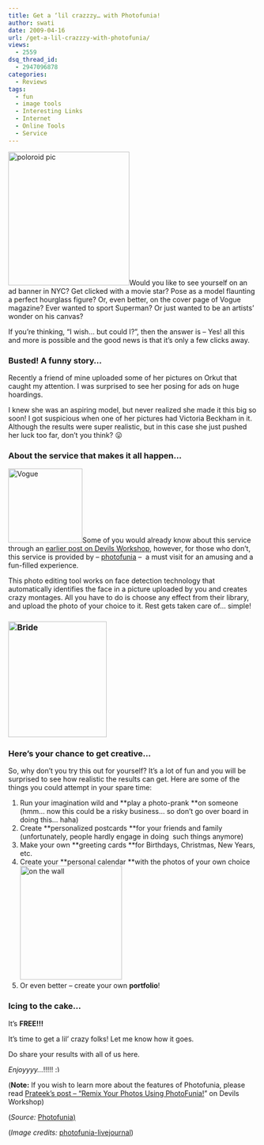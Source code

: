```yaml
---
title: Get a ‘lil crazzzy… with Photofunia!
author: swati
date: 2009-04-16
url: /get-a-lil-crazzzy-with-photofunia/
views:
  - 2559
dsq_thread_id:
  - 2947096878
categories:
  - Reviews
tags:
  - fun
  - image tools
  - Interesting Links
  - Internet
  - Online Tools
  - Service
---
```

<img class="alignleft size-medium wp-image-5739" title="model & poloroid pics" src="http://cdn.devilsworkshop.org/files/2009/04/44-272x300.jpg" alt="poloroid pic" width="245" height="270" />Would you like to see yourself on an ad banner in NYC? Get clicked with a movie star? Pose as a model flaunting a perfect hourglass figure? Or, even better, on the cover page of Vogue magazine? Ever wanted to sport Superman? Or just wanted to be an artists&#8217; wonder on his canvas?

If you&#8217;re thinking, &#8220;I wish&#8230; but could I?&#8221;, then the answer is &#8211; Yes! all this and more is possible and the good news is that it&#8217;s only a few clicks away.

### Busted! A funny story&#8230;

Recently a friend of mine uploaded some of her pictures on Orkut that caught my attention. I was surprised to see her posing for ads on huge hoardings.

I knew she was an aspiring model, but never realized she made it this big so soon! I got suspicious when one of her pictures had Victoria Beckham in it. Although the results were super realistic, but in this case she just pushed her luck too far, don&#8217;t you think? 😛

### About the service that makes it all happen&#8230;

<img class="alignleft size-thumbnail wp-image-5827" title="Vogue" src="http://cdn.devilsworkshop.org/files/2009/04/16-150x150.jpg" alt="Vogue" width="150" height="150" />Some of you would already know about this service through an [earlier post on Devils Workshop][1], however, for those who don&#8217;t, this service is provided by &#8211; <a href="http://www.photofunia.com" onclick="_gaq.push(['_trackEvent', 'outbound-article', 'http://www.photofunia.com', 'photofunia']);" title="http://www.photofunia.com">photofunia</a> &#8211;  a must visit for an amusing and a fun-filled experience.

This photo editing tool works on face detection technology that automatically identifies the face in a picture uploaded by you and creates crazy montages. All you have to do is choose any effect from their library, and upload the photo of your choice to it. Rest gets taken care of&#8230; simple!

### <img class="size-medium wp-image-5741 alignright" title="Bride" src="http://cdn.devilsworkshop.org/files/2009/04/65-255x300.jpg" alt="Bride" width="199" height="234" />

### Here&#8217;s your chance to get creative&#8230;

So, why don&#8217;t you try this out for yourself? It&#8217;s a lot of fun and you will be surprised to see how realistic the results can get. Here are some of the things you could attempt in your spare time:

  1. Run your imagination wild and **play a photo-prank **on someone (hmm&#8230; now this could be a risky business&#8230; so don&#8217;t go over board in doing this&#8230; haha)
  2. Create **personalized postcards **for your friends and family (unfortunately, people hardly engage in doing  such things anymore)
  3. Make your own **greeting cards **for Birthdays, Christmas, New Years, etc.
  4. Create your **personal calendar **with the photos of your own choice<img class="alignright size-medium wp-image-5768" title="on the wall" src="http://cdn.devilsworkshop.org/files/2009/04/321-269x300.jpg" alt="on the wall" width="206" height="230" />
  5. Or even better &#8211; create your own **portfolio**!

### Icing to the cake&#8230;

It&#8217;s **FREE!!!**

It&#8217;s time to get a lil&#8217; crazy folks! Let me know how it goes.

Do share your results with all of us here.

*Enjoyyyy&#8230;*!!!!! <img src="http://devilsworkshop.org/wp-includes/images/smilies/simple-smile.png" alt=":)" class="wp-smiley" style="height: 1em; max-height: 1em;" />

(**Note:** If you wish to learn more about the features of Photofunia, please read <a title="remix-your-photos-using-photofunia" href="http://www.devilsworkshop.org/remix-your-photos-using-photofunia/" target="_blank">Prateek&#8217;s post &#8211; &#8220;Remix Your Photos Using PhotoFunia!</a>&#8221; on Devils Workshop)

(*Source:* <a href="http://www.photofunia.com/" onclick="_gaq.push(['_trackEvent', 'outbound-article', 'http://www.photofunia.com/', 'Photofunia)']);" title="www.photofunia.com"  target="_blank">Photofunia)</a>

(*Image credits:* <a href="http://photofunia.livejournal.com/" onclick="_gaq.push(['_trackEvent', 'outbound-article', 'http://photofunia.livejournal.com/', 'photofunia-livejournal']);" title="photofunia"  target="_blank">photofunia-livejournal</a>)

 [1]: http://devilsworkshop.org/remix-your-photos-using-photofunia/ "remix-your-photos-using-photofunia"
